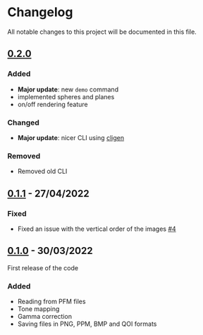 # Changelog
All notable changes to this project will be documented in this file.

## [0.2.0](https://github.com/ottyanna/traynim/releases/tag/v0.2.0)

### Added
- **Major update**: new `demo` command
- implemented spheres and planes
- on/off rendering feature

### Changed 
- **Major update**: nicer CLI using [cligen](https://github.com/c-blake/cligen)

### Removed
- Removed old CLI

## [0.1.1] - 27/04/2022

### Fixed
-   Fixed an issue with the vertical order of the images [#4](https://github.com/ottyanna/traynim/pull/4)

## [0.1.0] - 30/03/2022
First release of the code

### Added
- Reading from PFM files
- Tone mapping
- Gamma correction
- Saving files in PNG, PPM, BMP and QOI formats

[0.1.0]: https://github.com/ottyanna/traynim/releases/tag/v0.1.0
[0.1.1]: https://github.com/ottyanna/traynim/releases/tag/v0.1.1